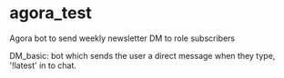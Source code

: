 # agora_test
Agora bot to send weekly newsletter DM to role subscribers 

DM_basic: bot which sends the user a direct message when they type, '!latest' in to chat.
